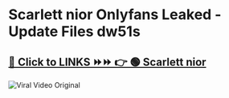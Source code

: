
 # Scarlett nior Onlyfans Leaked - Update Files dw51s

## <h2><a href="https://clipsfans.com/Scarlett_nior&ref=git">🔗 Click to LINKS ⏩⏩ 👉 🟢 Scarlett nior </a></h2>

<a href="https://clipsfans.com/Scarlett_nior&ref=git" rel="nofollow" data-target="animated-image.originalLink"><img src="https://i.ibb.co.com/xMMVF88/686577567.gif" alt="Viral Video Original" style="max-width: 100%; display: inline-block;" data-target="animated-image.originalImage"></a>

